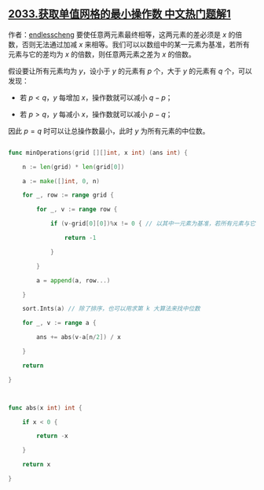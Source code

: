 ## [2033.获取单值网格的最小操作数 中文热门题解1](https://leetcode.cn/problems/minimum-operations-to-make-a-uni-value-grid/solutions/100000/zhong-wei-shu-by-endlesscheng-p0vj)

作者：[endlesscheng](https://leetcode.cn/u/endlesscheng)
要使任意两元素最终相等，这两元素的差必须是 $x$ 的倍数，否则无法通过加减 $x$ 来相等。我们可以以数组中的某一元素为基准，若所有元素与它的差均为 $x$ 的倍数，则任意两元素之差为 $x$ 的倍数。

假设要让所有元素均为 $y$，设小于 $y$ 的元素有 $p$ 个，大于 $y$ 的元素有 $q$ 个，可以发现：

- 若 $p<q$，$y$ 每增加 $x$，操作数就可以减小 $q-p$；
- 若 $p>q$，$y$ 每减小 $x$，操作数就可以减小 $p-q$；

因此 $p=q$ 时可以让总操作数最小，此时 $y$ 为所有元素的中位数。

```go
func minOperations(grid [][]int, x int) (ans int) {
	n := len(grid) * len(grid[0])
	a := make([]int, 0, n)
	for _, row := range grid {
		for _, v := range row {
			if (v-grid[0][0])%x != 0 { // 以其中一元素为基准，若所有元素与它的差均为 x 的倍数，则任意两元素之差为 x 的倍数
				return -1
			}
		}
		a = append(a, row...)
	}
	sort.Ints(a) // 除了排序，也可以用求第 k 大算法来找中位数
	for _, v := range a {
		ans += abs(v-a[n/2]) / x
	}
	return
}

func abs(x int) int {
	if x < 0 {
		return -x
	}
	return x
}
```